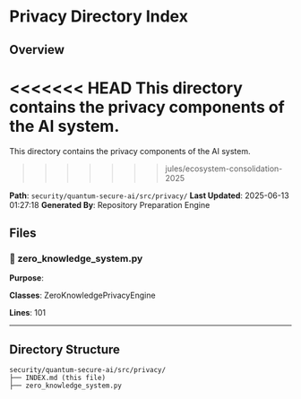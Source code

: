 # Privacy Directory Index

## Overview
<<<<<<< HEAD
This directory contains the privacy components of the AI system.
=======
This directory contains the privacy components of the AI system.
>>>>>>> jules/ecosystem-consolidation-2025

**Path**: `security/quantum-secure-ai/src/privacy/`
**Last Updated**: 2025-06-13 01:27:18
**Generated By**: Repository Preparation Engine

## Files

### 📄 zero_knowledge_system.py

**Purpose**: 

**Classes**: ZeroKnowledgePrivacyEngine

**Lines**: 101

---

## Directory Structure
```
security/quantum-secure-ai/src/privacy/
├── INDEX.md (this file)
├── zero_knowledge_system.py
```
